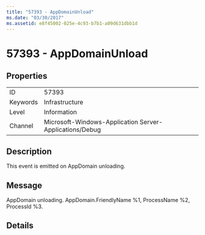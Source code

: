 ```yaml
---
title: "57393 - AppDomainUnload"
ms.date: "03/30/2017"
ms.assetid: e8f45002-025e-4c93-b7b1-a09d631dbb1d
---
```

# 57393 - AppDomainUnload
## Properties  
  
|||  
|-|-|  
|ID|57393|  
|Keywords|Infrastructure|  
|Level|Information|  
|Channel|Microsoft-Windows-Application Server-Applications/Debug|  
  
## Description  
 This event is emitted on AppDomain unloading.  
  
## Message  
 AppDomain unloading. AppDomain.FriendlyName %1, ProcessName %2, ProcessId %3.  
  
## Details
